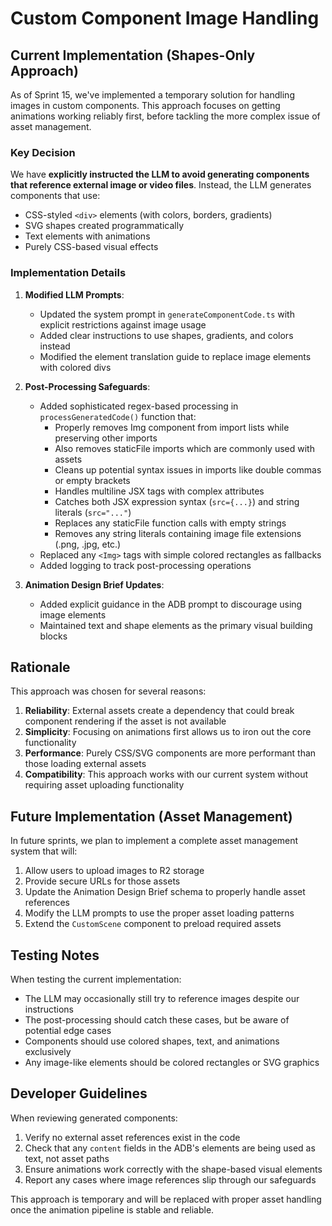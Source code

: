 # Custom Component Image Handling

## Current Implementation (Shapes-Only Approach)

As of Sprint 15, we've implemented a temporary solution for handling images in custom components. This approach focuses on getting animations working reliably first, before tackling the more complex issue of asset management.

### Key Decision

We have **explicitly instructed the LLM to avoid generating components that reference external image or video files**. Instead, the LLM generates components that use:

- CSS-styled `<div>` elements (with colors, borders, gradients)
- SVG shapes created programmatically
- Text elements with animations
- Purely CSS-based visual effects

### Implementation Details

1. **Modified LLM Prompts**:
   - Updated the system prompt in `generateComponentCode.ts` with explicit restrictions against image usage
   - Added clear instructions to use shapes, gradients, and colors instead
   - Modified the element translation guide to replace image elements with colored divs

2. **Post-Processing Safeguards**:
   - Added sophisticated regex-based processing in `processGeneratedCode()` function that:
     - Properly removes Img component from import lists while preserving other imports
     - Also removes staticFile imports which are commonly used with assets
     - Cleans up potential syntax issues in imports like double commas or empty brackets
     - Handles multiline JSX tags with complex attributes
     - Catches both JSX expression syntax (`src={...}`) and string literals (`src="..."`)
     - Replaces any staticFile function calls with empty strings
     - Removes any string literals containing image file extensions (.png, .jpg, etc.)
   - Replaced any `<Img>` tags with simple colored rectangles as fallbacks
   - Added logging to track post-processing operations

3. **Animation Design Brief Updates**:
   - Added explicit guidance in the ADB prompt to discourage using image elements
   - Maintained text and shape elements as the primary visual building blocks

## Rationale

This approach was chosen for several reasons:

1. **Reliability**: External assets create a dependency that could break component rendering if the asset is not available
2. **Simplicity**: Focusing on animations first allows us to iron out the core functionality
3. **Performance**: Purely CSS/SVG components are more performant than those loading external assets
4. **Compatibility**: This approach works with our current system without requiring asset uploading functionality

## Future Implementation (Asset Management)

In future sprints, we plan to implement a complete asset management system that will:

1. Allow users to upload images to R2 storage
2. Provide secure URLs for those assets
3. Update the Animation Design Brief schema to properly handle asset references
4. Modify the LLM prompts to use the proper asset loading patterns
5. Extend the `CustomScene` component to preload required assets

## Testing Notes

When testing the current implementation:

- The LLM may occasionally still try to reference images despite our instructions
- The post-processing should catch these cases, but be aware of potential edge cases
- Components should use colored shapes, text, and animations exclusively
- Any image-like elements should be colored rectangles or SVG graphics

## Developer Guidelines

When reviewing generated components:

1. Verify no external asset references exist in the code
2. Check that any `content` fields in the ADB's elements are being used as text, not asset paths
3. Ensure animations work correctly with the shape-based visual elements
4. Report any cases where image references slip through our safeguards

This approach is temporary and will be replaced with proper asset handling once the animation pipeline is stable and reliable. 